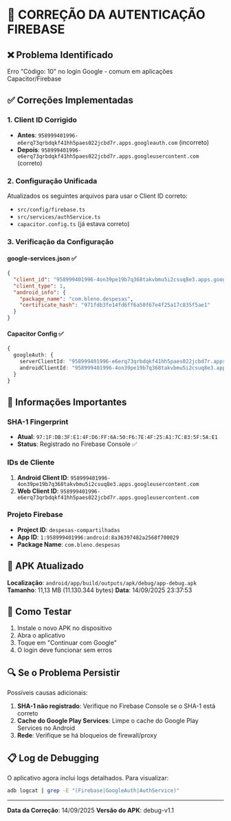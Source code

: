 # 🔧 CORREÇÃO DA AUTENTICAÇÃO FIREBASE

## ❌ **Problema Identificado**
Erro "Código: 10" no login Google - comum em aplicações Capacitor/Firebase

## ✅ **Correções Implementadas**

### 1. **Client ID Corrigido**
- **Antes**: `958999401996-e6erq73qrbdqkf41hh5paes022jcbd7r.apps.googleauth.com` (incorreto)
- **Depois**: `958999401996-e6erq73qrbdqkf41hh5paes022jcbd7r.apps.googleusercontent.com` (correto)

### 2. **Configuração Unificada**
Atualizados os seguintes arquivos para usar o Client ID correto:
- `src/config/firebase.ts`
- `src/services/authService.ts` 
- `capacitor.config.ts` (já estava correto)

### 3. **Verificação da Configuração**

#### **google-services.json** ✅
```json
{
  "client_id": "958999401996-4on39pe19b7q368takvbmu5i2csuq8e3.apps.googleusercontent.com",
  "client_type": 1,
  "android_info": {
    "package_name": "com.bleno.despesas",
    "certificate_hash": "971fdb3fe14fd6ff6a50f67e4f25a17c835f5ae1"
  }
}
```

#### **Capacitor Config** ✅
```typescript
{
  googleAuth: {
    serverClientId: "958999401996-e6erq73qrbdqkf41hh5paes022jcbd7r.apps.googleusercontent.com",
    androidClientId: "958999401996-4on39pe19b7q368takvbmu5i2csuq8e3.apps.googleusercontent.com"
  }
}
```

## 🔑 **Informações Importantes**

### **SHA-1 Fingerprint**
- **Atual**: `97:1F:DB:3F:E1:4F:D6:FF:6A:50:F6:7E:4F:25:A1:7C:83:5F:5A:E1`
- **Status**: Registrado no Firebase Console ✅

### **IDs de Cliente**
1. **Android Client ID**: `958999401996-4on39pe19b7q368takvbmu5i2csuq8e3.apps.googleusercontent.com`
2. **Web Client ID**: `958999401996-e6erq73qrbdqkf41hh5paes022jcbd7r.apps.googleusercontent.com`

### **Projeto Firebase**
- **Project ID**: `despesas-compartilhadas`
- **App ID**: `1:958999401996:android:8a36397482a2568f700029`
- **Package Name**: `com.bleno.despesas`

## 🚀 **APK Atualizado**

**Localização**: `android/app/build/outputs/apk/debug/app-debug.apk`
**Tamanho**: 11,13 MB (11.130.344 bytes)
**Data**: 14/09/2025 23:37:53

## 🧪 **Como Testar**

1. Instale o novo APK no dispositivo
2. Abra o aplicativo
3. Toque em "Continuar com Google"
4. O login deve funcionar sem erros

## 🔍 **Se o Problema Persistir**

Possíveis causas adicionais:
1. **SHA-1 não registrado**: Verifique no Firebase Console se o SHA-1 está correto
2. **Cache do Google Play Services**: Limpe o cache do Google Play Services no Android
3. **Rede**: Verifique se há bloqueios de firewall/proxy

## 📋 **Log de Debugging**

O aplicativo agora inclui logs detalhados. Para visualizar:
```bash
adb logcat | grep -E "(Firebase|GoogleAuth|AuthService)"
```

---
**Data da Correção**: 14/09/2025
**Versão do APK**: debug-v1.1